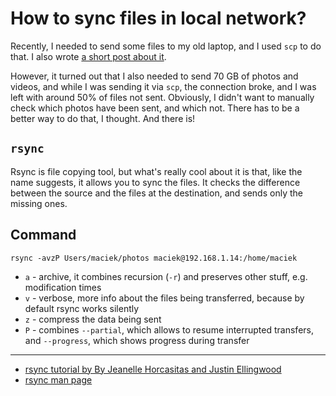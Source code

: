 # How to sync files in local network?

Recently, I needed to send some files to my old laptop, and I used `scp` to do that. I also wrote [a short post about it](https://blog.macieksitkowski.com/how-to-share-files-in-local-network). 

However, it turned out that I also needed to send 70 GB of photos and videos, and while I was sending it via `scp`, the connection broke, and I was left with around 50% of files not sent. Obviously, I didn't want to manually check which photos have been sent, and which not. There has to be a better way to do that, I thought. And there is! 

## `rsync`

Rsync is file copying tool, but what's really cool about it is that, like the name suggests, it allows you to sync the files. It checks the difference between the source and the files at the destination, and sends only the missing ones.

## Command

```shell
rsync -avzP Users/maciek/photos maciek@192.168.1.14:/home/maciek 
```

*   `a` - archive, it combines recursion (`-r`) and preserves other stuff, e.g. modification times 
*   `v` - verbose, more info about the files being transferred, because by default rsync works silently
*   `z` - compress the data being sent
*   `P` - combines `--partial`, which allows to resume interrupted transfers, and `--progress`, which shows progress during transfer

***

*   [rsync tutorial by By Jeanelle Horcasitas and Justin Ellingwood](https://www.digitalocean.com/community/tutorials/how-to-use-rsync-to-sync-local-and-remote-directories)
*   [rsync man page](https://linux.die.net/man/1/rsync) 